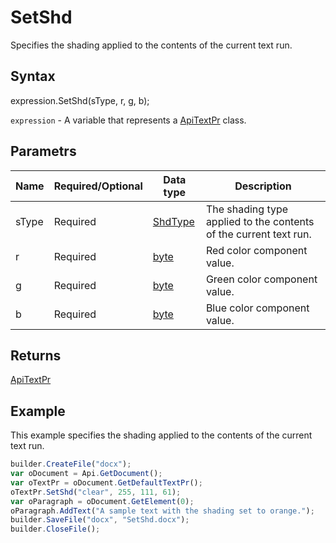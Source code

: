 # SetShd

Specifies the shading applied to the contents of the current text run.

## Syntax

expression.SetShd(sType, r, g, b);

`expression` - A variable that represents a [ApiTextPr](../ApiTextPr.md) class.

## Parametrs

| **Name** | **Required/Optional** | **Data type** | **Description** |
| ------------- | ------------- | ------------- | ------------- |
| sType | Required | [ShdType](../../../Enumerations/ShdType.md) | The shading type applied to the contents of the current text run. |
| r | Required | [byte](../../../Enumerations/byte.md) | Red color component value. |
| g | Required | [byte](../../../Enumerations/byte.md) | Green color component value. |
| b | Required | [byte](../../../Enumerations/byte.md) | Blue color component value. |

## Returns

[ApiTextPr](../../ApiTextPr/ApiTextPr.md)

## Example

This example specifies the shading applied to the contents of the current text run.

```javascript
builder.CreateFile("docx");
var oDocument = Api.GetDocument();
var oTextPr = oDocument.GetDefaultTextPr();
oTextPr.SetShd("clear", 255, 111, 61);
var oParagraph = oDocument.GetElement(0);
oParagraph.AddText("A sample text with the shading set to orange.");
builder.SaveFile("docx", "SetShd.docx");
builder.CloseFile();
```